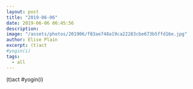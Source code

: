 ```yaml
---
layout: post
title: "2019-06-06"
date: 2019-06-06 06:45:56
description: 
image: "/assets/photos/201906/f83ae748a19ca22283cbe673b5ffd16e.jpg"
author: Elise Plain
excerpt: (t)act 
#yogin(i)
tags: 
  - all
---
```


(t)act 
#yogin(i)
<p></p>
